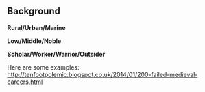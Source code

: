 ## Background

**Rural/Urban/Marine**

**Low/Middle/Noble**

**Scholar/Worker/Warrior/Outsider**

Here are some examples: http://tenfootpolemic.blogspot.co.uk/2014/01/200-failed-medieval-careers.html